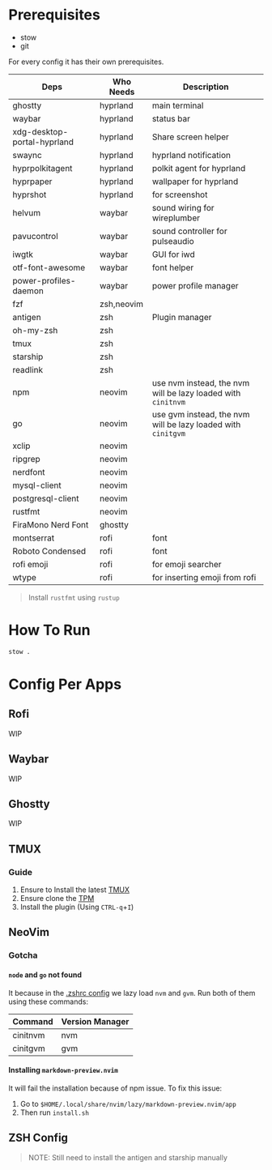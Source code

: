 # Prerequisites

- stow
- git

For every config it has their own prerequisites.

| Deps                        | Who Needs  | Description                                                  |
| --------------------------- | ---------- | ------------------------------------------------------------ |
| ghostty                     | hyprland   | main terminal                                                |
| waybar                      | hyprland   | status bar                                                   |
| xdg-desktop-portal-hyprland | hyprland   | Share screen helper                                          |
| swaync                      | hyprland   | hyprland notification                                        |
| hyprpolkitagent             | hyprland   | polkit agent for hyprland                                    |
| hyprpaper                   | hyprland   | wallpaper for hyprland                                       |
| hyprshot                    | hyprland   | for screenshot                                               |
| helvum                      | waybar     | sound wiring for wireplumber                                 |
| pavucontrol                 | waybar     | sound controller for pulseaudio                              |
| iwgtk                       | waybar     | GUI for iwd                                                  |
| otf-font-awesome            | waybar     | font helper                                                  |
| power-profiles-daemon       | waybar     | power profile manager                                        |
| fzf                         | zsh,neovim |                                                              |
| antigen                     | zsh        | Plugin manager                                               |
| oh-my-zsh                   | zsh        |                                                              |
| tmux                        | zsh        |                                                              |
| starship                    | zsh        |                                                              |
| readlink                    | zsh        |                                                              |
| npm                         | neovim     | use nvm instead, the nvm will be lazy loaded with `cinitnvm` |
| go                          | neovim     | use gvm instead, the nvm will be lazy loaded with `cinitgvm` |
| xclip                       | neovim     |                                                              |
| ripgrep                     | neovim     |                                                              |
| nerdfont                    | neovim     |                                                              |
| mysql-client                | neovim     |                                                              |
| postgresql-client           | neovim     |                                                              |
| rustfmt                     | neovim     |                                                              |
| FiraMono Nerd Font          | ghostty    |                                                              |
| montserrat                  | rofi       | font                                                         |
| Roboto Condensed            | rofi       | font                                                         |
| rofi emoji                  | rofi       | for emoji searcher                                           |
| wtype                       | rofi       | for inserting emoji from rofi                                |

> Install `rustfmt` using `rustup`

# How To Run

```bash
stow .
```

# Config Per Apps

## Rofi

WIP

## Waybar

WIP

## Ghostty

WIP

## TMUX

### Guide

1. Ensure to Install the latest [TMUX](https://github.com/tmux/tmux/wiki/Installing)
1. Ensure clone the [TPM](https://github.com/tmux-plugins/tpm?tab=readme-ov-file#installation)
1. Install the plugin (Using `CTRL-q`+`I`)

## NeoVim

### Gotcha

#### `node` and `go` not found

It because in the [.zshrc config](#zsh-config) we lazy load `nvm` and `gvm`. Run both of them using these commands:

| Command  | Version Manager |
| -------- | --------------- |
| cinitnvm | nvm             |
| cinitgvm | gvm             |

#### Installing `markdown-preview.nvim`

It will fail the installation because of npm issue. To fix this issue:

1. Go to `$HOME/.local/share/nvim/lazy/markdown-preview.nvim/app`
1. Then run `install.sh`

## ZSH Config

> NOTE:
> Still need to install the antigen and starship manually
